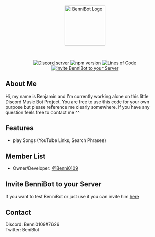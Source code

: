 <div align="center">
  <br />
  <p>
    <a href="https://github.com/Benni0109/BenniBot/"><img src="https://cdn.discordapp.com/app-icons/692296016182902814/26b89316b43fc90300d131693cbfc728.png" width="128" alt="BenniBot Logo" /></a>
  </p>
  <br />
  <p>
    <a href="https://discord.gg/bFbBJYdeBf"><img src="https://img.shields.io/discord/866270060477153291?color=white&label=Discord Server&logo=Discord&logoColor=white&style=plastic" alt="Discord server" /></a>
    <img src="https://img.shields.io/github/package-json/version/Benni0109/BenniBot?color=green&label=Version&style=plastic" alt="npm version" />
    <img src="https://img.shields.io/tokei/lines/github/Benni0109/BenniBot?color=blue&label=Lines of Code&style=plastic" alt="Lines of Code" />
    <a href="https://discord.com/api/oauth2/authorize?client_id=692296016182902814&permissions=8&scope=bot%20applications.commands"><img src="https://img.shields.io/badge/Invite-BenniBot-white?color=red&style=plastic" alt="invite BenniBot to your Server" /></a>
    
  </p>
</div>

## About Me

Hi, my name is Benjamin and I'm currently working alone on this little Discord Music Bot Project. 
You are free to use this code for your own purpose but please reference me clearly somewhere.
If you have any question feels free to contact me ^^

## Features

- play Songs (YouTube Links, Search Phrases)

## Member List

- Owner/Developer: <a href="https://github.com/Benni0109/">@Benni0109</a>

## Invite BenniBot to your Server

If you want to test BenniBot or just use it you can invite him <a href="https://discord.com/api/oauth2/authorize?client_id=692296016182902814&permissions=8&scope=bot%20applications.commands">here</a>

## Contact

Discord: Benni0109#7626 <br>
Twitter: BeniBlot
